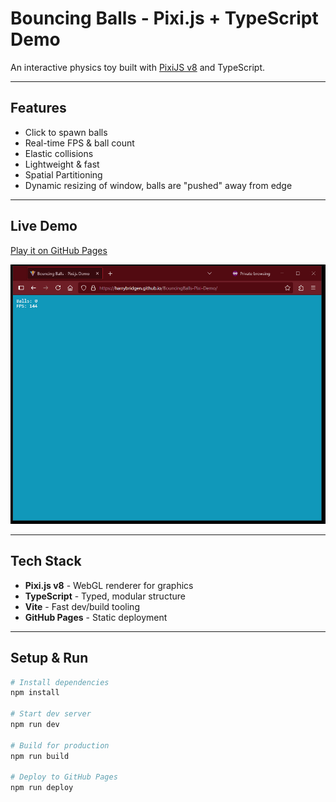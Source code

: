 # Bouncing Balls - Pixi.js + TypeScript Demo

An interactive physics toy built with [PixiJS v8](https://pixijs.com/) and TypeScript.

---

## Features

- Click to spawn balls
- Real-time FPS & ball count
- Elastic collisions
- Lightweight & fast
- Spatial Partitioning
- Dynamic resizing of window, balls are "pushed" away from edge

---

## Live Demo

[Play it on GitHub Pages](https://harrybridgen.github.io/BouncingBalls-Pixi-Demo/)

![demo preview GIF](BouncingBallsDEMO.gif)

---

## Tech Stack

- **Pixi.js v8** - WebGL renderer for graphics
- **TypeScript** - Typed, modular structure
- **Vite** - Fast dev/build tooling
- **GitHub Pages** - Static deployment

---

## Setup & Run

```bash
# Install dependencies
npm install

# Start dev server
npm run dev

# Build for production
npm run build

# Deploy to GitHub Pages
npm run deploy
